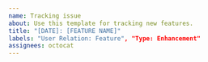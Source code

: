 ```yaml
---
name: Tracking issue
about: Use this template for tracking new features.
title: "[DATE]: [FEATURE NAME]"
labels: "User Relation: Feature", "Type: Enhancement"
assignees: octocat
---
```

